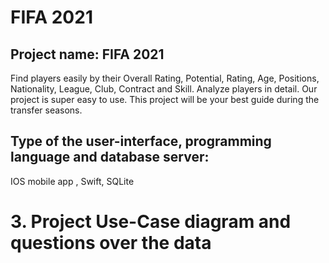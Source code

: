 # FIFA 2021
## Project name: FIFA 2021
Find players easily by their Overall Rating, Potential, Rating, Age, Positions, Nationality, League, Club, Contract and Skill. Analyze players in detail. Our project is super easy to use. This project will be your best guide during the transfer seasons.

## Type of the user-interface, programming language and database server:
IOS mobile app , Swift, SQLite

# 3. Project Use-Case diagram and questions over the data
